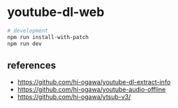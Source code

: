 # youtube-dl-web

```sh
# development
npm run install-with-patch
npm run dev
```

## references

- https://github.com/hi-ogawa/youtube-dl-extract-info
- https://github.com/hi-ogawa/youtube-audio-offline
- https://github.com/hi-ogawa/ytsub-v3/
